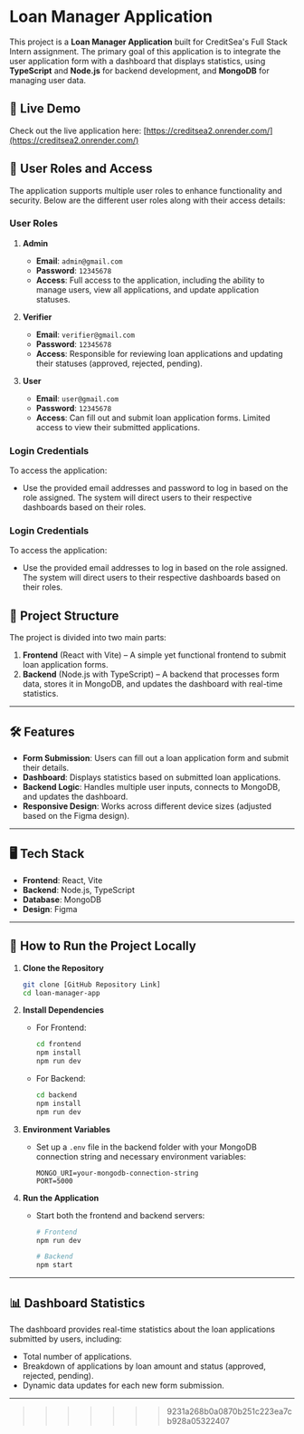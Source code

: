 
# Loan Manager Application

This project is a **Loan Manager Application** built for CreditSea's Full Stack Intern assignment. The primary goal of this application is to integrate the user application form with a dashboard that displays statistics, using **TypeScript** and **Node.js** for backend development, and **MongoDB** for managing user data.

## 🚀 Live Demo

Check out the live application here: [https://creditsea2.onrender.com/](https://creditsea2.onrender.com/)


## 👤 User Roles and Access

The application supports multiple user roles to enhance functionality and security. Below are the different user roles along with their access details:

### **User Roles**

1. **Admin**
   - **Email**: `admin@gmail.com`
   - **Password**: `12345678`
   - **Access**: Full access to the application, including the ability to manage users, view all applications, and update application statuses.



2. **Verifier**
   - **Email**: `verifier@gmail.com`
   - **Password**: `12345678`
   - **Access**: Responsible for reviewing loan applications and updating their statuses (approved, rejected, pending).
3. **User**
   - **Email**: `user@gmail.com`
   - **Password**: `12345678`
   - **Access**: Can fill out and submit loan application forms. Limited access to view their submitted applications.
### **Login Credentials**

To access the application:
- Use the provided email addresses and password to log in based on the role assigned. The system will direct users to their respective dashboards based on their roles.

### **Login Credentials**

To access the application:
- Use the provided email addresses to log in based on the role assigned. The system will direct users to their respective dashboards based on their roles.


## 📂 Project Structure

The project is divided into two main parts:
1. **Frontend** (React with Vite) – A simple yet functional frontend to submit loan application forms.
2. **Backend** (Node.js with TypeScript) – A backend that processes form data, stores it in MongoDB, and updates the dashboard with real-time statistics.

---

## 🛠️ Features

- **Form Submission**: Users can fill out a loan application form and submit their details.
- **Dashboard**: Displays statistics based on submitted loan applications.
- **Backend Logic**: Handles multiple user inputs, connects to MongoDB, and updates the dashboard.
- **Responsive Design**: Works across different device sizes (adjusted based on the Figma design).
  
---

## 🖥️ Tech Stack

- **Frontend**: React, Vite
- **Backend**: Node.js, TypeScript
- **Database**: MongoDB
- **Design**: Figma

---

## 📁 How to Run the Project Locally

1. **Clone the Repository**
   ```bash
   git clone [GitHub Repository Link]
   cd loan-manager-app
2. **Install Dependencies**
   - For Frontend:
     ```bash
     cd frontend
     npm install
     npm run dev
     ```
   - For Backend:
     ```bash
     cd backend
     npm install
     npm run dev
     ```

3. **Environment Variables**
   - Set up a `.env` file in the backend folder with your MongoDB connection string and necessary environment variables:
     ```env
     MONGO_URI=your-mongodb-connection-string
     PORT=5000
     ```

4. **Run the Application**
   - Start both the frontend and backend servers:
     ```bash
     # Frontend
     npm run dev

     # Backend
     npm start
     ```

---

## 📊 Dashboard Statistics

The dashboard provides real-time statistics about the loan applications submitted by users, including:
- Total number of applications.
- Breakdown of applications by loan amount and status (approved, rejected, pending).
- Dynamic data updates for each new form submission.



---




>>>>>>> 9231a268b0a0870b251c223ea7cb928a05322407
